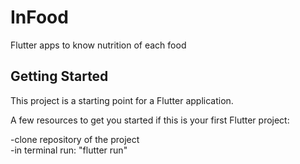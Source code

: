 # InFood

Flutter apps to know nutrition of each food

## Getting Started

This project is a starting point for a Flutter application.

A few resources to get you started if this is your first Flutter project:

-clone repository of the project   
-in terminal run: "flutter run"   
